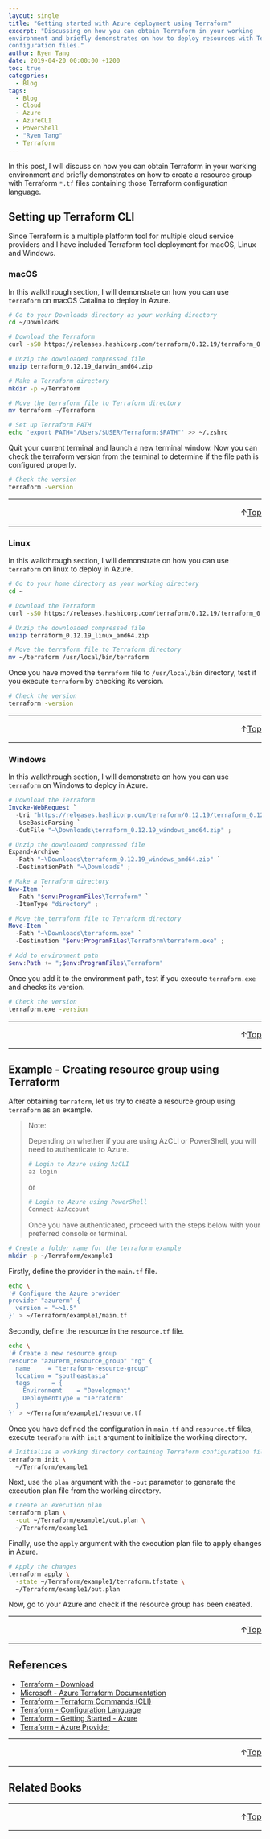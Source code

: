 ```yaml
---
layout: single
title: "Getting started with Azure deployment using Terraform"
excerpt: "Discussing on how you can obtain Terraform in your working
environment and briefly demonstrates on how to deploy resources with Terraform
configuration files."
author: Ryen Tang
date: 2019-04-20 00:00:00 +1200
toc: true
categories: 
  - Blog
tags:
  - Blog
  - Cloud
  - Azure
  - AzureCLI
  - PowerShell
  - "Ryen Tang"
  - Terraform
---
```


In this post, I will discuss on how you can obtain Terraform in your working
environment and briefly demonstrates on how to create a resource group with
Terraform `*.tf` files containing those Terraform configuration language.

## Setting up Terraform CLI

Since Terraform is a multiple platform tool for multiple cloud service
providers and I have included Terraform tool deployment for macOS, Linux and
Windows.

### macOS

In this walkthrough section, I will demonstrate on how you can use `terraform`
on macOS Catalina to deploy in Azure.

```sh
# Go to your Downloads directory as your working directory
cd ~/Downloads

# Download the Terraform
curl -sSO https://releases.hashicorp.com/terraform/0.12.19/terraform_0.12.19_darwin_amd64.zip

# Unzip the downloaded compressed file
unzip terraform_0.12.19_darwin_amd64.zip

# Make a Terraform directory
mkdir -p ~/Terraform

# Move the terraform file to Terraform directory
mv terraform ~/Terraform

# Set up Terraform PATH
echo 'export PATH="/Users/$USER/Terraform:$PATH"' >> ~/.zshrc
```

Quit your current terminal and launch a new terminal window. Now you can check
the terraform version from the terminal to determine if the file path is
configured properly.

```sh
# Check the version
terraform -version
```

<hr style='margin-top: 0.5em; margin-bottom: 0em; border-top: 1px solid #eaeaea'>
<p style='font-size: 16px; vertical-align: top; text-align: right;'>↑<a href='#top'>Top</a></p>

<!-- kiazhi.github.io - In-Article - Text & Image Advertisement -->
<ins class="adsbygoogle"
     style="display:block; text-align:center;"
     data-ad-layout="in-article"
     data-ad-format="fluid"
     data-ad-client="ca-pub-8419393181202253"
     data-ad-slot="9347590764"></ins>
<script>
     (adsbygoogle = window.adsbygoogle || []).push({});
</script>

<hr style='margin-top: 0.5em; margin-bottom: 0em; border-top: 1px solid #eaeaea'>

### Linux

In this walkthrough section, I will demonstrate on how you can use `terraform`
on linux to deploy in Azure.

```sh
# Go to your home directory as your working directory
cd ~

# Download the Terraform
curl -sSO https://releases.hashicorp.com/terraform/0.12.19/terraform_0.12.19_linux_amd64.zip

# Unzip the downloaded compressed file
unzip terraform_0.12.19_linux_amd64.zip

# Move the terraform file to Terraform directory
mv ~/terraform /usr/local/bin/terraform
```

Once you have moved the `terraform` file to `/usr/local/bin` directory, test if
you execute `terraform` by checking its version.

```sh
# Check the version
terraform -version
```

<hr style='margin-top: 0.5em; margin-bottom: 0em; border-top: 1px solid #eaeaea'>
<p style='font-size: 16px; vertical-align: top; text-align: right;'>↑<a href='#top'>Top</a></p>

<!-- kiazhi.github.io - In-Article - Text & Image Advertisement -->
<ins class="adsbygoogle"
     style="display:block; text-align:center;"
     data-ad-layout="in-article"
     data-ad-format="fluid"
     data-ad-client="ca-pub-8419393181202253"
     data-ad-slot="9347590764"></ins>
<script>
     (adsbygoogle = window.adsbygoogle || []).push({});
</script>

<hr style='margin-top: 0.5em; margin-bottom: 0em; border-top: 1px solid #eaeaea'>

### Windows

In this walkthrough section, I will demonstrate on how you can use `terraform`
on Windows to deploy in Azure.

```powershell
# Download the Terraform
Invoke-WebRequest `
  -Uri "https://releases.hashicorp.com/terraform/0.12.19/terraform_0.12.19_windows_amd64.zip" `
  -UseBasicParsing `
  -OutFile "~\Downloads\terraform_0.12.19_windows_amd64.zip" ;

# Unzip the downloaded compressed file
Expand-Archive `
  -Path "~\Downloads\terraform_0.12.19_windows_amd64.zip" `
  -DestinationPath "~\Downloads" ;

# Make a Terraform directory
New-Item `
  -Path "$env:ProgramFiles\Terraform" `
  -ItemType "directory" ;

# Move the terraform file to Terraform directory
Move-Item `
  -Path "~\Downloads\terraform.exe" `
  -Destination "$env:ProgramFiles\Terraform\terraform.exe" ;

# Add to environment path
$env:Path += ";$env:ProgramFiles\Terraform"
```

Once you add it to the environment path, test if you execute `terraform.exe`
and checks its version.

```sh
# Check the version
terraform.exe -version
```

<hr style='margin-top: 0.5em; margin-bottom: 0em; border-top: 1px solid #eaeaea'>
<p style='font-size: 16px; vertical-align: top; text-align: right;'>↑<a href='#top'>Top</a></p>

<!-- kiazhi.github.io - In-Article - Text & Image Advertisement -->
<ins class="adsbygoogle"
     style="display:block; text-align:center;"
     data-ad-layout="in-article"
     data-ad-format="fluid"
     data-ad-client="ca-pub-8419393181202253"
     data-ad-slot="9347590764"></ins>
<script>
     (adsbygoogle = window.adsbygoogle || []).push({});
</script>

<hr style='margin-top: 0.5em; margin-bottom: 0em; border-top: 1px solid #eaeaea'>

## Example - Creating resource group using Terraform

After obtaining `terraform`, let us try to create a resource group using
`terraform` as an example.

> Note:
>
> Depending on whether if you are using AzCLI or PowerShell, you will need to
> authenticate to Azure.
> ```sh
> # Login to Azure using AzCLI
> az login
> ```
> or
> ```powershell
> # Login to Azure using PowerShell
> Connect-AzAccount
> ````
> Once you have authenticated, proceed with the steps below with your preferred
> console or terminal.

```sh
# Create a folder name for the terraform example
mkdir -p ~/Terraform/example1
```

Firstly, define the provider in the `main.tf` file.

```sh
echo \
'# Configure the Azure provider
provider "azurerm" {
  version = "~>1.5"
}' > ~/Terraform/example1/main.tf
```

Secondly, define the resource in the `resource.tf` file.

```sh
echo \
'# Create a new resource group
resource "azurerm_resource_group" "rg" {
  name     = "terraform-resource-group"
  location = "southeastasia"
  tags      = {
    Environment    = "Development"
    DeploymentType = "Terraform"
  }
}' > ~/Terraform/example1/resource.tf
```

Once you have defined the configuration in `main.tf` and `resource.tf` files,
execute `teeraform` with `init` argument to initialize the working directory.

```sh
# Initialize a working directory containing Terraform configuration files
terraform init \
  ~/Terraform/example1
```

Next, use the `plan` argument with the `-out` parameter to generate the
execution plan file from the working directory.

```sh
# Create an execution plan
terraform plan \
  -out ~/Terraform/example1/out.plan \
  ~/Terraform/example1
```

Finally, use the `apply` argument with the execution plan file to apply
changes in Azure.

```sh
# Apply the changes
terraform apply \
  -state ~/Terraform/example1/terraform.tfstate \
  ~/Terraform/example1/out.plan
```

Now, go to your Azure and check if the resource group has been created.

<hr style='margin-top: 0.5em; margin-bottom: 0em; border-top: 1px solid #eaeaea'>
<p style='font-size: 16px; vertical-align: top; text-align: right;'>↑<a href='#top'>Top</a></p>

<!-- kiazhi.github.io - In-Article - Text & Image Advertisement -->
<ins class="adsbygoogle"
     style="display:block; text-align:center;"
     data-ad-layout="in-article"
     data-ad-format="fluid"
     data-ad-client="ca-pub-8419393181202253"
     data-ad-slot="9347590764"></ins>
<script>
     (adsbygoogle = window.adsbygoogle || []).push({});
</script>

<hr style='margin-top: 0.5em; margin-bottom: 0em; border-top: 1px solid #eaeaea'>

## References

- [Terraform - Download](https://www.terraform.io/downloads.html)
- [Microsoft - Azure Terraform Documentation](https://docs.microsoft.com/en-us/azure/terraform/)
- [Terraform - Terraform Commands (CLI)](https://www.terraform.io/docs/commands/index.html)
- [Terraform - Configuration Language](https://www.terraform.io/docs/configuration/index.html)
- [Terraform - Getting Started - Azure](https://learn.hashicorp.com/terraform/azure/intro_az)
- [Terraform - Azure Provider](https://www.terraform.io/docs/providers/azurerm/index.html)

<hr style='margin-top: 0.5em; margin-bottom: 0em; border-top: 1px solid #eaeaea'>
<p style='font-size: 16px; vertical-align: top; text-align: right;'>↑<a href='#top'>Top</a></p>

<!-- kiazhi.github.io - In-Article - Text & Image Advertisement -->
<ins class="adsbygoogle"
     style="display:block; text-align:center;"
     data-ad-layout="in-article"
     data-ad-format="fluid"
     data-ad-client="ca-pub-8419393181202253"
     data-ad-slot="9347590764"></ins>
<script>
     (adsbygoogle = window.adsbygoogle || []).push({});
</script>

<hr style='margin-top: 0.5em; margin-bottom: 0em; border-top: 1px solid #eaeaea'>

## Related Books

<div id="amzn-assoc-ad-f3a340a5-ce4d-4b4c-b409-c4c202ba7ffe"></div><script async src="//z-na.amazon-adsystem.com/widgets/onejs?MarketPlace=US&adInstanceId=f3a340a5-ce4d-4b4c-b409-c4c202ba7ffe"></script>

<hr style='margin-top: 0.5em; margin-bottom: 0em; border-top: 1px solid #eaeaea'>
<p style='font-size: 16px; vertical-align: top; text-align: right;'>↑<a href='#top'>Top</a></p>

<!-- kiazhi.github.io - In-Article - Text & Image Advertisement -->
<ins class="adsbygoogle"
     style="display:block; text-align:center;"
     data-ad-layout="in-article"
     data-ad-format="fluid"
     data-ad-client="ca-pub-8419393181202253"
     data-ad-slot="9347590764"></ins>
<script>
     (adsbygoogle = window.adsbygoogle || []).push({});
</script>

<hr style='margin-top: 0.5em; margin-bottom: 0em; border-top: 1px solid #eaeaea'>
